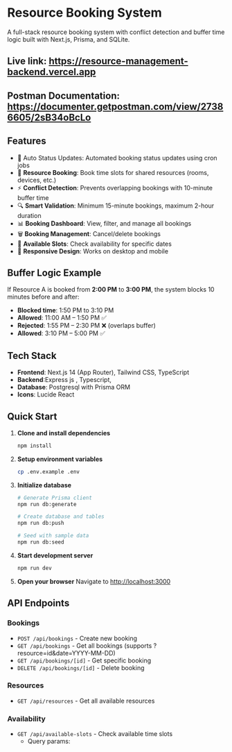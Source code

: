 # Resource Booking System

A full-stack resource booking system with conflict detection and buffer time logic built with Next.js, Prisma, and SQLite.

## Live link: https://resource-management-backend.vercel.app

## Postman Documentation: https://documenter.getpostman.com/view/27386605/2sB34oBcLo

## Features

- 🤖 Auto Status Updates: Automated booking status updates using cron jobs
- 📅 **Resource Booking**: Book time slots for shared resources (rooms, devices, etc.)
- ⚡ **Conflict Detection**: Prevents overlapping bookings with 10-minute buffer time
- 🔍 **Smart Validation**: Minimum 15-minute bookings, maximum 2-hour duration
- 📊 **Booking Dashboard**: View, filter, and manage all bookings
- 🗑️ **Booking Management**: Cancel/delete bookings
- 🎯 **Available Slots**: Check availability for specific dates
- 📱 **Responsive Design**: Works on desktop and mobile

## Buffer Logic Example

If Resource A is booked from **2:00 PM** to **3:00 PM**, the system blocks 10 minutes before and after:
- **Blocked time**: 1:50 PM to 3:10 PM
- **Allowed**: 11:00 AM – 1:50 PM ✅
- **Rejected**: 1:55 PM – 2:30 PM ❌ (overlaps buffer)
- **Allowed**: 3:10 PM – 5:00 PM ✅

## Tech Stack

- **Frontend**: Next.js 14 (App Router), Tailwind CSS, TypeScript
- **Backend**:Express js  , Typescript,
- **Database**: Postgresql with Prisma ORM
- **Icons**: Lucide React

## Quick Start

1. **Clone and install dependencies**
   ```bash
   npm install
   ```

2. **Setup environment variables**
   ```bash
   cp .env.example .env
   ```

3. **Initialize database**
   ```bash
   # Generate Prisma client
   npm run db:generate
   
   # Create database and tables
   npm run db:push
   
   # Seed with sample data
   npm run db:seed
   ```

4. **Start development server**
   ```bash
   npm run dev
   ```

5. **Open your browser**
   Navigate to [http://localhost:3000](http://localhost:3000)

## API Endpoints

### Bookings
- `POST /api/bookings` - Create new booking
- `GET /api/bookings` - Get all bookings (supports ?resource=id&date=YYYY-MM-DD)
- `GET /api/bookings/[id]` - Get specific booking
- `DELETE /api/bookings/[id]` - Delete booking

### Resources
- `GET /api/resources` - Get all available resources

### Availability
- `GET /api/available-slots` - Check available time slots
  - Query params: